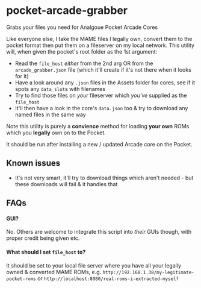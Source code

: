 # pocket-arcade-grabber
Grabs your files you need for Analgoue Pocket Arcade Cores

Like everyone else, I take the MAME files I legally own, convert them to the pocket format then put them on a fileserver on my local network.
This utility will, when given the pocket's root folder as the 1st argument:
- Read the `file_host` _either_ from the 2nd arg OR from the `arcade_grabber.json` file (which it'll create if it's not there when it looks for it)
- Have a look around any `.json` files in the Assets folder for cores, see if it spots any `data_slot`s with filenames
- Try to find those files on _your_ fileserver which _you've_ supplied as the `file_host`
- It'll then have a look in the core's `data.json` too & try to download any named files in the same way

Note this utility is purely a **convience** method for loading **your own** ROMs which you **legally** own on to the Pocket.

It should be run after installing a new / updated Arcade core on the Pocket.

## Known issues
- It's not very smart, it'll try to download things which aren't needed - but these downloads will fail & it handles that

## FAQs

#### GUI?
No. Others are welcome to integrate this script into _their_ GUIs though, with proper credit being given etc.

#### What should I set `file_host` to?
It should be set to your local file server where you have all your legally owned & converted MAME ROMs, e.g. `http://192.168.1.38/my-legitimate-pocket-roms` or `http://localhost:8080/real-roms-i-extracted-myself`
